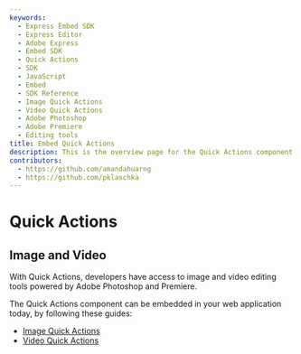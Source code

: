 ```yaml
---
keywords:
  - Express Embed SDK
  - Express Editor
  - Adobe Express
  - Embed SDK
  - Quick Actions
  - SDK
  - JavaScript
  - Embed
  - SDK Reference
  - Image Quick Actions
  - Video Quick Actions
  - Adobe Photoshop
  - Adobe Premiere
  - Editing tools 
title: Embed Quick Actions
description: This is the overview page for the Quick Actions component.
contributors:
  - https://github.com/amandahuarng
  - https://github.com/pklaschka
---
```


# Quick Actions

## Image and Video

With Quick Actions, developers have access to image and video editing tools powered by Adobe Photoshop and Premiere. 

The Quick Actions component can be embedded in your web application today, by following these guides: 

* [Image Quick Actions](image/index.md)
* [Video Quick Actions](video/index.md)